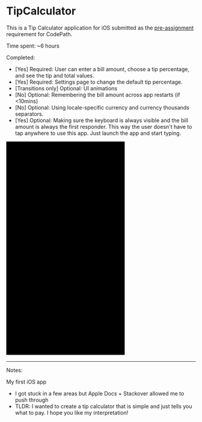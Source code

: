 # TipCalculator

This is a Tip Calculator application for iOS submitted as the [pre-assignment](https://gist.github.com/timothy1ee/7747214) requirement for CodePath.

Time spent: ~6 hours

Completed:

* [Yes] Required: User can enter a bill amount, choose a tip percentage, and see the tip and total values.
* [Yes] Required: Settings page to change the default tip percentage.
* [Transitions only] Optional: UI animations
* [No] Optional: Remembering the bill amount across app restarts (if <10mins)
* [No] Optional: Using locale-specific currency and currency thousands separators.
* [Yes] Optional: Making sure the keyboard is always visible and the bill amount is always the first responder. This way the user doesn't have to tap anywhere to use this app. Just launch the app and start typing.

![Video Walkthrough](tippy.gif)

-----
Notes:

My first iOS app
* I got stuck in a few areas but Apple Docs + Stackover allowed me to push through
* TLDR: I wanted to create a tip calculator that is simple and just tells you what to pay. I hope you like my interpretation!